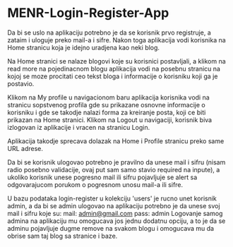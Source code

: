 # MENR-Login-Register-App

Da bi se uslo na aplikaciju potrebno je da se korisnik prvo registruje, a zataim i uloguje preko mail-a i sifre. Nakon toga aplikacija vodi korisnika na Home stranicu
koja je idejno uradjena kao neki blog.

Na Home stranici se nalaze blogovi koje su korisnici postavljali, a klikom na read more na pojedinacnom blogu aplikacija vodi na posebnu stranicu na kojoj se moze
procitati ceo tekst bloga i informacije o korisniku koji ga je postavio.

Klikom na My profile u navigacionom baru aplikacija korisnika vodi na stranicu sopstvenog profila gde su prikazane osnovne informacije o korisniku
i gde se takodje nalazi forma za kreiranje posta, koji ce biti prikazan na Home stranici.
Klikom na Logout u navigaciji, korisnik biva izlogovan iz aplikacije i vracen na stranicu Login.

Aplikacija takodje sprecava dolazak na Home i Profile stranicu preko same URL adrese.

Da bi se korisnik ulogovao potrebno je pravilno da unese mail i sifru (nisam radio posebno validacije, ovaj put sam samo stavio required na inpute), a ukoliko
korisnik unese pogresno mail ili sifru pojavljuje se alert sa odgovarajucom porukom o pogresnom unosu mail-a ili sifre.

U bazu podataka login-register u kolekciju 'users' je rucno unet korisnik admin, a da bi se admin ulogovao na aplikaciju potrebno je da unese svoj mail i sifru koje su:
mail: admin@gmail.com
pass: admin
Logovanje samog admina na aplikaciju mu omogucava jos jednu dodatnu opciju, a to je da se adminu pojavljuje dugme remove na svakom blogu i omogucava mu da obrise sam taj blog
sa stranice i baze.
